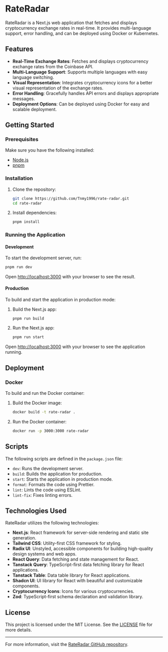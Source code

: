 # RateRadar

RateRadar is a Next.js web application that fetches and displays cryptocurrency exchange rates in real-time. It provides multi-language support, error handling, and can be deployed using Docker or Kubernetes.

## Features

-   **Real-Time Exchange Rates**: Fetches and displays cryptocurrency exchange rates from the Coinbase API.
-   **Multi-Language Support**: Supports multiple languages with easy language switching.
-   **Visual Representation**: Integrates cryptocurrency icons for a better visual representation of the exchange rates.
-   **Error Handling**: Gracefully handles API errors and displays appropriate messages.
-   **Deployment Options**: Can be deployed using Docker for easy and scalable deployment.

## Getting Started

### Prerequisites

Make sure you have the following installed:

-   [Node.js](https://nodejs.org/)
-   [pnpm](https://pnpm.io/)

### Installation

1. Clone the repository:

    ```bash
    git clone https://github.com/Tnmy1996/rate-radar.git
    cd rate-radar
    ```

2. Install dependencies:

    ```bash
    pnpm install
    ```

### Running the Application

#### Development

To start the development server, run:

```bash
pnpm run dev
```

Open [http://localhost:3000](http://localhost:3000) with your browser to see the result.

#### Production

To build and start the application in production mode:

1. Build the Next.js app:

    ```bash
    pnpm run build
    ```

2. Run the Next.js app:

    ```bash
    pnpm run start
    ```

Open [http://localhost:3000](http://localhost:3000) with your browser to see the application running.

## Deployment

### Docker

To build and run the Docker container:

1. Build the Docker image:

    ```bash
    docker build -t rate-radar .
    ```

2. Run the Docker container:

    ```bash
    docker run -p 3000:3000 rate-radar
    ```

## Scripts

The following scripts are defined in the `package.json` file:

-   `dev`: Runs the development server.
-   `build`: Builds the application for production.
-   `start`: Starts the application in production mode.
-   `format`: Formats the code using Prettier.
-   `lint`: Lints the code using ESLint.
-   `lint-fix`: Fixes linting errors.

## Technologies Used

RateRadar utilizes the following technologies:

-   **Next.js**: React framework for server-side rendering and static site generation.
-   **Tailwind CSS**: Utility-first CSS framework for styling.
-   **Radix UI**: Unstyled, accessible components for building high-quality design systems and web apps.
-   **React Query**: Data fetching and state management for React.
-   **Tanstack Query**: TypeScript-first data fetching library for React applications.
-   **Tanstack Table**: Data table library for React applications.
-   **Shadcn UI**: UI library for React with beautiful and customizable components.
-   **Cryptocurrency Icons**: Icons for various cryptocurrencies.
-   **Zod**: TypeScript-first schema declaration and validation library.

## License

This project is licensed under the MIT License. See the [LICENSE](LICENSE) file for more details.

---

For more information, visit the [RateRadar GitHub repository](https://github.com/Tnmy1996/rate-radar).
